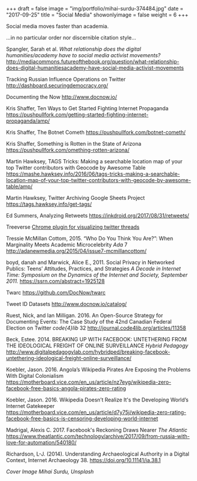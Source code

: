 +++
draft = false
image = "img/portfolio/mihai-surdu-374484.jpg"
date = "2017-09-25"
title = "Social Media"
showonlyimage = false
weight = 6
+++

Social media moves faster than academia.

<!--more-->

...in no particular order nor discernible citation style...

Spangler, Sarah et al. _What relationship does the digital humanities/academy have to social media activist movements?_ <http://mediacommons.futureofthebook.org/question/what-relationship-does-digital-humanitiesacademy-have-social-media-activist-movements>

Tracking Russian Influence Operations on Twitter <http://dashboard.securingdemocracy.org/>

Documenting the Now <http://www.docnow.io/>

Kris Shaffer, Ten Ways to Get Started Fighting Internet Propaganda <https://pushpullfork.com/getting-started-fighting-internet-propaganda/amp/>

Kris Shaffer, The Botnet Cometh <https://pushpullfork.com/botnet-cometh/>

Kris Shaffer, Something is Rotten in the State of Arizona <https://pushpullfork.com/omething-rotten-arizona/>

Martin Hawksey, TAGS Tricks: Making a searchable location map of your top Twitter contributors with Geocode by Awesome Table <https://mashe.hawksey.info/2016/06/tags-tricks-making-a-searchable-location-map-of-your-top-twitter-contributors-with-geocode-by-awesome-table/amp/>

Martin Hawksey, Twitter Archiving Google Sheets Project <https://tags.hawksey.info/get-tags/>

Ed Summers, Analyzing Retweets <https://inkdroid.org/2017/08/31/retweets/>

Treeverse [Chrome plugin for visualizing twitter threads](https://chrome.google.com/webstore/detail/treeverse/aahmjdadniahaicebomlagekkcnlcila)

Tressie McMillan Cottom, 2015. “Who Do You Think You Are?”: When Marginality Meets Academic Microcelebrity _Ada_ 7 <http://adanewmedia.org/2015/04/issue7-mcmillancottom/>

boyd, danah and Marwick, Alice E., 2011. Social Privacy in Networked Publics: Teens’ Attitudes, Practices, and Strategies _A Decade in Internet Time: Symposium on the Dynamics of the Internet and Society, September 2011._ <https://ssrn.com/abstract=1925128>

Twarc <https://github.com/DocNow/twarc>

Tweet ID Datasets <http://www.docnow.io/catalog/>

Ruest, Nick, and Ian Milligan. 2016. An Open-Source Strategy for Documenting Events: The Case Study of the 42nd Canadian Federal Election on Twitter _code{4}lib_ 32 <http://journal.code4lib.org/articles/11358>

Beck, Estee. 2014. BREAKING UP WITH FACEBOOK: UNTETHERING FROM THE IDEOLOGICAL FREIGHT OF ONLINE SURVEILLANCE _Hybrid Pedagogy_ <http://www.digitalpedagogylab.com/hybridped/breaking-facebook-untethering-ideological-freight-online-surveillance/>

Koebler, Jason. 2016. Angola’s Wikipedia Pirates Are Exposing the Problems With Digital Colonialism <https://motherboard.vice.com/en_us/article/nz7eyg/wikipedia-zero-facebook-free-basics-angola-pirates-zero-rating>

Koebler, Jason. 2016. Wikipedia Doesn’t Realize It's the Developing World’s Internet Gatekeeper <https://motherboard.vice.com/en_us/article/d7y75j/wikipedia-zero-rating-facebook-free-basics-is-censoring-developing-world-internet>

Madrigal, Alexis C. 2017. Facebook's Reckoning Draws Nearer _The Atlantic_ <https://www.theatlantic.com/technology/archive/2017/09/from-russia-with-love-for-automation/540180/>

Richardson, L-J. (2014). Understanding Archaeological Authority in a Digital Context, Internet Archaeology 38. <https://doi.org/10.11141/ia.38.1>

_Cover Image Mihai Surdu, Unsplash_
